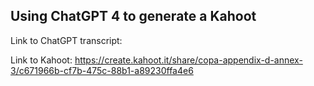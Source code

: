 ## Using ChatGPT 4 to generate a Kahoot

Link to ChatGPT transcript:

Link to Kahoot: https://create.kahoot.it/share/copa-appendix-d-annex-3/c671966b-cf7b-475c-88b1-a89230ffa4e6